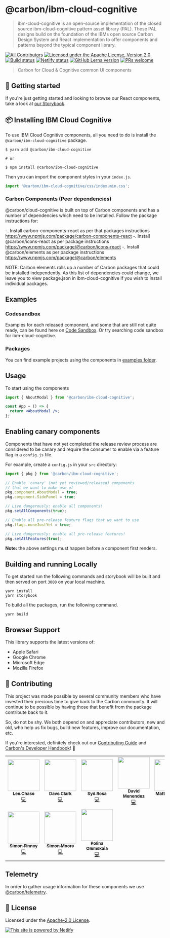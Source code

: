 # @carbon/ibm-cloud-cognitive

> ibm-cloud-cognitive is an open-source implementation of the closed source
> ibm-cloud-cognitive pattern asset library (PAL). These PAL designs build on
> the foundation of the IBMs open source Carbon Design System and React
> implementation to offer components and patterns beyond the typical component
> library.

[![All Contributors](https://img.shields.io/badge/all_contributors-10-orange.svg?style=flat-square)](#contributors-)
[![Licensed under the Apache License, Version 2.0](https://img.shields.io/badge/license-Apache--2.0-blue.svg)](https://github.com/carbon-design-system/ibm-cloud-cognitive/blob/master/LICENSE)
[![Build status](https://github.com/carbon-design-system/ibm-cloud-cognitive/workflows/ci/badge.svg)](https://github.com/carbon-design-system/ibm-cloud-cognitive/actions?query=workflow%3Aci)
[![Netlify status](https://img.shields.io/netlify/19d81e71-7987-4124-8a3a-36e051486e6b)](https://app.netlify.com/sites/ibm-cloud-cognitive/deploys)
[![GitHub Lerna version](https://img.shields.io/github/lerna-json/v/carbon-design-system/ibm-cloud-cognitive)](https://lerna.js.org)
[![PRs welcome](https://img.shields.io/badge/PRs-welcome-brightgreen)](https://github.com/carbon-design-system/ibm-cloud-cognitive/blob/master/.github/CONTRIBUTING.md)

> Carbon for Cloud & Cognitive common UI components

## 🚀 Getting started

If you're just getting started and looking to browse our React components, take
a look at [our Storybook](https://ibm-cloud-cognitive.netlify.app).

## 📦 Installing IBM Cloud Cognitive

To use IBM Cloud Cognitive components, all you need to do is install the
`@carbon/ibm-cloud-cognitive` package.

```shell
$ yarn add @carbon/ibm-cloud-cognitive

# or

$ npm install @carbon/ibm-cloud-cognitive
```

Then you can import the component styles in your `index.js`.

```js
import '@carbon/ibm-cloud-cognitive/css/index.min.css';
```

### Carbon Components (Peer dependencies)

@carbon/cloud-cognitive is built on top of Carbon components and has a number of
dependencies which need to be installed. Follow the package instructions for:

-. Install carbon-components-react as per that packages instructions
<https://www.npmjs.com/package/carbon-components-react> -. Install
@carbon/icons-react as per package instructions
<https://www.npmjs.com/package/@carbon/icons-react> -. Install @carbon/elements
as per package instructions <https://www.npmjs.com/package/@carbon/elements>

NOTE: Carbon elements rolls up a number of Carbon packages that could be
installed independently. As this list of dependencies could change, we leave you
to view package.json in ibm-cloud-cognitive if you wish to install individual
packages.

## Examples

### Codesandbox

Examples for each released component, and some that are still not quite ready,
can be found here on
[Code Sandbox](https://codesandbox.io/examples/package/@carbon/ibm-cloud-cognitive).
Or try searching code sandbox for ibm-cloud-cognitive.

### Packages

You can find example projects using the components in
[examples folder](../../packages/examples/cloud-cognitive).

## Usage

To start using the components

```jsx
import { AboutModal } from '@carbon/ibm-cloud-cognitive';

const App = () => {
  return <AboutModal />;
};
```

## Enabling canary components

Components that have not yet completed the release review process are considered
to be canary and require the consumer to enable via a feature flag in a
`config.js` file.

For example, create a `config.js` in your `src` directory:

```js
import { pkg } from '@carbon/ibm-cloud-cognitive';

// Enable 'canary' (not yet reviewed/released) components
// that we want to make use of
pkg.component.AboutModal = true;
pkg.component.SidePanel = true;

// Live dangerously: enable all components!
pkg.setAllComponents(true);

// Enable all pre-release feature flags that we want to use
pkg.flags.noneJustYet = true;

// Live dangerously: enable all pre-release features!
pkg.setAllFeatures(true);
```

**Note:** the above settings must happen before a component first renders.

## Building and running Locally

To get started run the following commands and storybook will be built and then
served on port `3000` on your local machine.

```
yarn install
yarn storybook
```

To build all the packages, run the following command.

```
yarn build
```

## Browser Support

This library supports the latest versions of:

- Apple Safari
- Google Chrome
- Microsoft Edge
- Mozilla Firefox

## 🙌 Contributing

This project was made possible by several community members who have invested
their precious time to give back to the Carbon community. It will continue to be
possible by having those that benefit from the package contribute back to it.

So, do not be shy. We both depend on and appreciate contributors, new and old,
who help us fix bugs, build new features, improve our documentation, etc.

If you're interested, definitely check out our
[Contributing Guide](https://github.com/carbon-design-system/ibm-cloud-cognitive/blob/master/.github/CONTRIBUTING.md)
and
[Carbon's Developer Handbook](https://github.com/carbon-design-system/carbon/blob/master/docs/developer-handbook.md)!
👀

<!-- ALL-CONTRIBUTORS-LIST:START - Do not remove or modify this section -->
<!-- prettier-ignore-start -->
<!-- markdownlint-disable -->
<table>
  <tr>
    <td align="center"><a href="https://github.com/lee-chase"><img src="https://avatars0.githubusercontent.com/u/15086604?v=4" width="100px;" alt=""/><br /><sub><b>Lee Chase</b></sub></a><br /><a href="https://github.com/carbon-design-system/ibm-cloud-cognitive/commits?author=lee-chase" title="Code">💻</a></td>
    <td align="center"><a href="https://github.com/dcwarwick"><img src="https://avatars.githubusercontent.com/u/6385315?v=4" width="100px;" alt=""/><br /><sub><b>Dave Clark</b></sub></a><br /><a href="https://github.com/carbon-design-system/ibm-cloud-cognitive/commits?author=dcwarwick" title="Code">💻</a></td>
    <td align="center"><a href="https://github.com/sydrosa"><img src="https://avatars.githubusercontent.com/u/47571589?v=4" width="100px;" alt=""/><br /><sub><b>Syd Rosa</b></sub></a><br /><a href="https://github.com/carbon-design-system/ibm-cloud-cognitive/commits?author=sydrosa" title="Code">💻</a></td>
    <td align="center"><a href="http://davidmenendez.net"><img src="https://avatars1.githubusercontent.com/u/6370760?v=4" width="100px;" alt=""/><br /><sub><b>David Menendez</b></sub></a><br /><a href="https://github.com/carbon-design-system/ibm-cloud-cognitive/commits?author=davidmenendez" title="Code">💻</a></td>
    <td align="center"><a href="http://www.matthewdgallo.com"><img src="https://avatars0.githubusercontent.com/u/10215203?v=4" width="100px;" alt=""/><br /><sub><b>Matthew Gallo</b></sub></a><br /><a href="https://github.com/carbon-design-system/ibm-cloud-cognitive/commits?author=matthewgallo" title="Code">💻</a></td>
  </tr>
  <tr>
    <td align="center"><a href="http://simonfinney.dev"><img src="https://avatars2.githubusercontent.com/u/3846874?v=4" width="100px;" alt=""/><br /><sub><b>Simon Finney</b></sub></a><br /><a href="https://github.com/carbon-design-system/ibm-cloud-cognitive/commits?author=SimonFinney" title="Code">💻</a></td>
    <td align="center"><a href="https://github.com/moores2"><img src="https://avatars2.githubusercontent.com/u/6977424?v=4" width="100px;" alt=""/><br /><sub><b>Simon Moore</b></sub></a><br /><a href="https://github.com/carbon-design-system/ibm-cloud-cognitive/commits?author=moores2" title="Code">💻</a></td>
    <td align="center"><a href="https://github.com/polinaouk"><img src="https://avatars2.githubusercontent.com/u/24444328?v=4" width="100px;" alt=""/><br /><sub><b>Polina Olemskaia</b></sub></a><br /><a href="https://github.com/carbon-design-system/ibm-cloud-cognitive/commits?author=polinaouk" title="Code">💻</a></td>
  </tr>
</table>

<!-- markdownlint-enable -->
<!-- prettier-ignore-end -->

<!-- ALL-CONTRIBUTORS-LIST:END -->

## Telemetry

In order to gather usage information for these components we use
[@carbon/telemetry](https://www.carbondesignsystem.com/help/faq/#telemetry).

## 📝 License

Licensed under the
[Apache-2.0 License](https://github.com/carbon-design-system/ibm-cloud-cognitive/blob/master/LICENSE).

[![This site is powered by Netlify](https://www.netlify.com/img/global/badges/netlify-color-accent.svg)](https://www.netlify.com)
